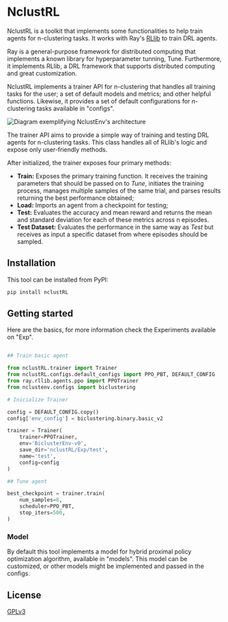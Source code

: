 # NclustRL

NclustRL is a toolkit that implements some functionalities to help train agents for n-clustering tasks. It works with 
Ray's [RLlib](https://github.com/ray-project/ray/tree/master/rllib) to train DRL agents.

Ray is a general-purpose framework for distributed computing that implements a known library for hyperparameter tunning, 
Tune. Furthermore, it implements RLlib, a DRL framework that supports distributed computing and great customization.

NclustRL implements a trainer API for n-clustering that handles all training tasks for the user; a set 
of default models and metrics; and other helpful functions. Likewise, it provides a set of default configurations for 
$n$-clustering tasks available in "configs".

![Diagram exemplifying NclustEnv's architecture](diagNclustRL.png)

The trainer API aims to provide a simple way of training and testing DRL agents for n-clustering tasks. This class handles 
all of RLlib's logic and expose only user-friendly methods.

After initialized, the trainer exposes four primary methods:

* **Train:** Exposes the primary training function. It receives the training parameters that should be passed on to 
*Tune*, initiates the training process, manages multiple samples of the same trial, and parses results returning the 
best performance obtained;
* **Load:** Imports an agent from a checkpoint for testing;
* **Test:** Evaluates the accuracy and mean reward and returns the mean and standard deviation for each of these metrics 
across n episodes.
* **Test Dataset:** Evaluates the performance in the same way as *Test* but receives as input a specific dataset from 
where episodes should be sampled.

## Installation

This tool can be installed from PyPI:

```sh
pip install nclustRL
```

## Getting started

Here are the basics, for more information check the Experiments available on "Exp".

```python

## Train basic agent

from nclustRL.trainer import Trainer
from nclustRL.configs.default_configs import PPO_PBT, DEFAULT_CONFIG
from ray.rllib.agents.ppo import PPOTrainer
from nclustenv.configs import biclustering

# Inicialize Trainer

config = DEFAULT_CONFIG.copy()
config['env_config'] = biclustering.binary.basic_v2

trainer = Trainer(
    trainer=PPOTrainer,
    env='BiclusterEnv-v0',
    save_dir='nclustRL/Exp/test',
    name='test',
    config=config
)

## Tune agent

best_checkpoint = trainer.train(
    num_samples=8, 
    scheduler=PPO_PBT,
    stop_iters=500,
)

```

### Model

By default this tool implements a model for hybrid proximal policy optimization algorithm, available in "models". This 
model can be customized, or other models might be implemented and passed in the configs.

## License
[GPLv3](LICENSE)
